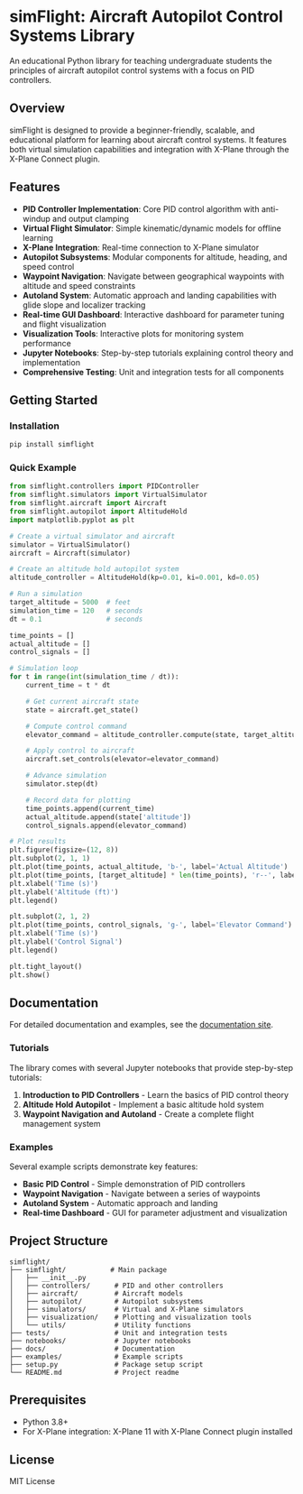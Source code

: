 # simFlight: Aircraft Autopilot Control Systems Library

An educational Python library for teaching undergraduate students the principles of aircraft autopilot control systems with a focus on PID controllers.

## Overview

simFlight is designed to provide a beginner-friendly, scalable, and educational platform for learning about aircraft control systems. It features both virtual simulation capabilities and integration with X-Plane through the X-Plane Connect plugin.

## Features

- **PID Controller Implementation**: Core PID control algorithm with anti-windup and output clamping
- **Virtual Flight Simulator**: Simple kinematic/dynamic models for offline learning
- **X-Plane Integration**: Real-time connection to X-Plane simulator
- **Autopilot Subsystems**: Modular components for altitude, heading, and speed control
- **Waypoint Navigation**: Navigate between geographical waypoints with altitude and speed constraints
- **Autoland System**: Automatic approach and landing capabilities with glide slope and localizer tracking
- **Real-time GUI Dashboard**: Interactive dashboard for parameter tuning and flight visualization
- **Visualization Tools**: Interactive plots for monitoring system performance
- **Jupyter Notebooks**: Step-by-step tutorials explaining control theory and implementation
- **Comprehensive Testing**: Unit and integration tests for all components

## Getting Started

### Installation

```bash
pip install simflight
```

### Quick Example

```python
from simflight.controllers import PIDController
from simflight.simulators import VirtualSimulator
from simflight.aircraft import Aircraft
from simflight.autopilot import AltitudeHold
import matplotlib.pyplot as plt

# Create a virtual simulator and aircraft
simulator = VirtualSimulator()
aircraft = Aircraft(simulator)

# Create an altitude hold autopilot system
altitude_controller = AltitudeHold(kp=0.01, ki=0.001, kd=0.05)

# Run a simulation
target_altitude = 5000  # feet
simulation_time = 120   # seconds
dt = 0.1                # seconds

time_points = []
actual_altitude = []
control_signals = []

# Simulation loop
for t in range(int(simulation_time / dt)):
    current_time = t * dt

    # Get current aircraft state
    state = aircraft.get_state()

    # Compute control command
    elevator_command = altitude_controller.compute(state, target_altitude)

    # Apply control to aircraft
    aircraft.set_controls(elevator=elevator_command)

    # Advance simulation
    simulator.step(dt)

    # Record data for plotting
    time_points.append(current_time)
    actual_altitude.append(state['altitude'])
    control_signals.append(elevator_command)

# Plot results
plt.figure(figsize=(12, 8))
plt.subplot(2, 1, 1)
plt.plot(time_points, actual_altitude, 'b-', label='Actual Altitude')
plt.plot(time_points, [target_altitude] * len(time_points), 'r--', label='Target Altitude')
plt.xlabel('Time (s)')
plt.ylabel('Altitude (ft)')
plt.legend()

plt.subplot(2, 1, 2)
plt.plot(time_points, control_signals, 'g-', label='Elevator Command')
plt.xlabel('Time (s)')
plt.ylabel('Control Signal')
plt.legend()

plt.tight_layout()
plt.show()
```

## Documentation

For detailed documentation and examples, see the [documentation site](https://simflight.readthedocs.io).

### Tutorials

The library comes with several Jupyter notebooks that provide step-by-step tutorials:

1. **Introduction to PID Controllers** - Learn the basics of PID control theory
2. **Altitude Hold Autopilot** - Implement a basic altitude hold system
3. **Waypoint Navigation and Autoland** - Create a complete flight management system

### Examples

Several example scripts demonstrate key features:

- **Basic PID Control** - Simple demonstration of PID controllers
- **Waypoint Navigation** - Navigate between a series of waypoints
- **Autoland System** - Automatic approach and landing
- **Real-time Dashboard** - GUI for parameter adjustment and visualization

## Project Structure

```
simflight/
├── simflight/           # Main package
│   ├── __init__.py
│   ├── controllers/      # PID and other controllers
│   ├── aircraft/         # Aircraft models
│   ├── autopilot/        # Autopilot subsystems
│   ├── simulators/       # Virtual and X-Plane simulators
│   ├── visualization/    # Plotting and visualization tools
│   └── utils/            # Utility functions
├── tests/                # Unit and integration tests
├── notebooks/            # Jupyter notebooks
├── docs/                 # Documentation
├── examples/             # Example scripts
├── setup.py              # Package setup script
└── README.md             # Project readme
```

## Prerequisites

- Python 3.8+
- For X-Plane integration: X-Plane 11 with X-Plane Connect plugin installed

## License

MIT License
